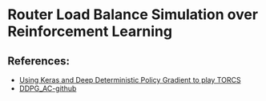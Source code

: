 # Router Load Balance Simulation over Reinforcement Learning

## References:
* [Using Keras and Deep Deterministic Policy Gradient to play TORCS](https://yanpanlau.github.io/2016/10/11/Torcs-Keras.html)
* [DDPG_AC-github](https://github.com/yanpanlau/DDPG-Keras-Torcs)
